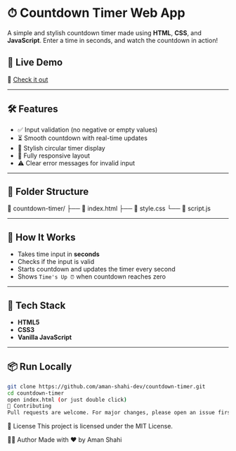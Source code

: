 # ⏱ Countdown Timer Web App

A simple and stylish countdown timer made using **HTML**, **CSS**, and **JavaScript**. Enter a time in seconds, and watch the countdown in action!

## 🚀 Live Demo

🔗 [Check it out](https://aman-shahi-dev.github.io/countdown-timer/)

---

## 🛠 Features

- ✅ Input validation (no negative or empty values)
- ⏳ Smooth countdown with real-time updates
- 🎯 Stylish circular timer display
- 📱 Fully responsive layout
- ⚠️ Clear error messages for invalid input

---

## 📂 Folder Structure

📁 countdown-timer/
├── 📄 index.html
├── 📄 style.css
└── 📄 script.js

---

## 🧠 How It Works

- Takes time input in **seconds**
- Checks if the input is valid
- Starts countdown and updates the timer every second
- Shows `Time's Up ⏰` when countdown reaches zero

---

## 🧰 Tech Stack

- **HTML5**
- **CSS3**
- **Vanilla JavaScript**

---

## 📦 Run Locally

```bash
git clone https://github.com/aman-shahi-dev/countdown-timer.git
cd countdown-timer
open index.html (or just double click)
🤝 Contributing
Pull requests are welcome. For major changes, please open an issue first to discuss what you would like to change.
```

📄 License
This project is licensed under the MIT License.

🙋‍♂️ Author
Made with ❤️ by Aman Shahi
